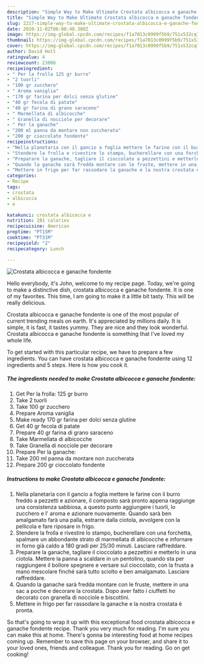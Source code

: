 ```yaml
---
description: "Simple Way to Make Ultimate Crostata albicocca e ganache fondente"
title: "Simple Way to Make Ultimate Crostata albicocca e ganache fondente"
slug: 2217-simple-way-to-make-ultimate-crostata-albicocca-e-ganache-fondente
date: 2020-11-02T06:08:48.380Z
image: https://img-global.cpcdn.com/recipes/f1a7013c0999f5b9/751x532cq70/crostata-albicocca-e-ganache-fondente-recipe-main-photo.jpg
thumbnail: https://img-global.cpcdn.com/recipes/f1a7013c0999f5b9/751x532cq70/crostata-albicocca-e-ganache-fondente-recipe-main-photo.jpg
cover: https://img-global.cpcdn.com/recipes/f1a7013c0999f5b9/751x532cq70/crostata-albicocca-e-ganache-fondente-recipe-main-photo.jpg
author: David Holt
ratingvalue: 4
reviewcount: 23006
recipeingredient:
- " Per la frolla 125 gr burro"
- "2 tuorli"
- "100 gr zucchero"
- " Aroma vaniglia"
- "170 gr farina per dolci senza glutine"
- "40 gr fecola di patate"
- "40 gr farina di grano saraceno"
- " Marmellata di albicocche"
- " Granella di nocciole per decorare"
- " Per la ganache"
- "200 ml panna da montare non zuccherata"
- "200 gr cioccolato fondente"
recipeinstructions:
- "Nella planetaria con il gancio a foglia mettere le farine con il burro freddo a pezzetti e azionare, il composto sarà pronto appena raggiunge una consistenza sabbiosa, a questo punto aggiungere i tuorli, lo zucchero e l&#39; aroma e azionare nuovamente. Quando sarà ben amalgamato farà una palla, estrarre dalla ciotola, avvolgere con la pellicola e fare riposare in frigo."
- "Stendere la frolla e rivestire lo stampo, bucherellare con una forchetta, spalmare un abbondante strato di marmellata di albicocche e infornare in forno già caldo a 180 gradi per 25/30 minuti. Lasciare raffreddare."
- "Preparare la ganache, tagliare il cioccolato a pezzettini e metterlo in una ciotola. Mettere la panna a scaldare in un pentolino, quando sta per raggiungere il bollore spegnere e versare sul cioccolato, con la frusta a mano mescolare finché sarà tutto sciolto e ben amalgamato. Lasciare raffreddare."
- "Quando la ganache sarà fredda montare con le fruste, mettere in una sac a poche e decorare la crostata. Dopo aver fatto i ciuffetti ho decorato con granella di nocciole e biscottini."
- "Mettere in frigo per far rassodare la ganache e la nostra crostata è pronta."
categories:
- Recipe
tags:
- crostata
- albicocca
- e

katakunci: crostata albicocca e 
nutrition: 281 calories
recipecuisine: American
preptime: "PT15M"
cooktime: "PT31M"
recipeyield: "2"
recipecategory: Lunch

---
```



![Crostata albicocca e ganache fondente](https://img-global.cpcdn.com/recipes/f1a7013c0999f5b9/751x532cq70/crostata-albicocca-e-ganache-fondente-recipe-main-photo.jpg)

Hello everybody, it's John, welcome to my recipe page. Today, we're going to make a distinctive dish, crostata albicocca e ganache fondente. It is one of my favorites. This time, I am going to make it a little bit tasty. This will be really delicious.



Crostata albicocca e ganache fondente is one of the most popular of current trending meals on earth. It's appreciated by millions daily. It is simple, it is fast, it tastes yummy. They are nice and they look wonderful. Crostata albicocca e ganache fondente is something that I've loved my whole life.


To get started with this particular recipe, we have to prepare a few ingredients. You can have crostata albicocca e ganache fondente using 12 ingredients and 5 steps. Here is how you cook it.

<!--inarticleads1-->

##### The ingredients needed to make Crostata albicocca e ganache fondente:

1. Get  Per la frolla: 125 gr burro
1. Take 2 tuorli
1. Take 100 gr zucchero
1. Prepare  Aroma vaniglia
1. Make ready 170 gr farina per dolci senza glutine
1. Get 40 gr fecola di patate
1. Prepare 40 gr farina di grano saraceno
1. Take  Marmellata di albicocche
1. Take  Granella di nocciole per decorare
1. Prepare  Per la ganache:
1. Take 200 ml panna da montare non zuccherata
1. Prepare 200 gr cioccolato fondente




<!--inarticleads2-->

##### Instructions to make Crostata albicocca e ganache fondente:

1. Nella planetaria con il gancio a foglia mettere le farine con il burro freddo a pezzetti e azionare, il composto sarà pronto appena raggiunge una consistenza sabbiosa, a questo punto aggiungere i tuorli, lo zucchero e l&#39; aroma e azionare nuovamente. Quando sarà ben amalgamato farà una palla, estrarre dalla ciotola, avvolgere con la pellicola e fare riposare in frigo.
1. Stendere la frolla e rivestire lo stampo, bucherellare con una forchetta, spalmare un abbondante strato di marmellata di albicocche e infornare in forno già caldo a 180 gradi per 25/30 minuti. Lasciare raffreddare.
1. Preparare la ganache, tagliare il cioccolato a pezzettini e metterlo in una ciotola. Mettere la panna a scaldare in un pentolino, quando sta per raggiungere il bollore spegnere e versare sul cioccolato, con la frusta a mano mescolare finché sarà tutto sciolto e ben amalgamato. Lasciare raffreddare.
1. Quando la ganache sarà fredda montare con le fruste, mettere in una sac a poche e decorare la crostata. Dopo aver fatto i ciuffetti ho decorato con granella di nocciole e biscottini.
1. Mettere in frigo per far rassodare la ganache e la nostra crostata è pronta.




So that's going to wrap it up with this exceptional food crostata albicocca e ganache fondente recipe. Thank you very much for reading. I'm sure you can make this at home. There's gonna be interesting food at home recipes coming up. Remember to save this page on your browser, and share it to your loved ones, friends and colleague. Thank you for reading. Go on get cooking!
